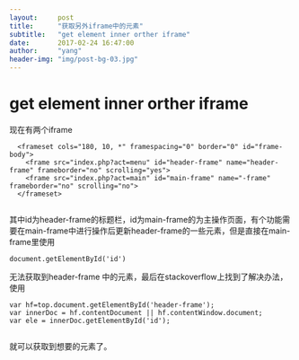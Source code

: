 ```yaml
---
layout:     post
title:      "获取另外iframe中的元素"
subtitle:   "get element inner orther iframe"
date:       2017-02-24 16:47:00
author:     "yang"
header-img: "img/post-bg-03.jpg"
---
```



# get element inner orther iframe

现在有两个iframe


```
  <frameset cols="180, 10, *" framespacing="0" border="0" id="frame-body">
    <frame src="index.php?act=menu" id="header-frame" name="header-frame" frameborder="no" scrolling="yes">
    <frame src="index.php?act=main" id="main-frame" name="-frame" frameborder="no" scrolling="no">
  </frameset>
 
```
其中id为header-frame的标题栏，id为main-frame的为主操作页面，有个功能需要在main-frame中进行操作后更新header-frame的一些元素，但是直接在main-frame里使用

```
document.getElementById('id')

```
无法获取到header-frame 中的元素，最后在stackoverflow上找到了解决办法，使用




```
var hf=top.document.getElementById('header-frame');
var innerDoc = hf.contentDocument || hf.contentWindow.document;
var ele = innerDoc.getElementById('id');
 
```
就可以获取到想要的元素了。

